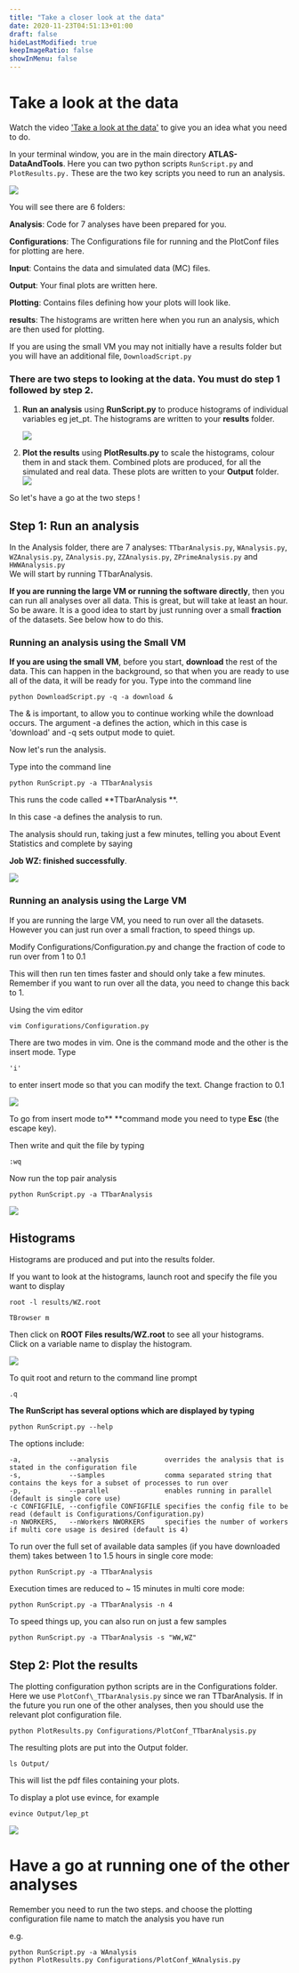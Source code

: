 ```yaml
---
title: "Take a closer look at the data"
date: 2020-11-23T04:51:13+01:00
draft: false
hideLastModified: true
keepImageRatio: false
showInMenu: false
---
```


# Take a look at the data

Watch the video ['Take a look at the data'](https://www.youtube.com/watch?v=t7xJ5DWzDyw) to give you an idea what you need to do.

In your terminal window, you are in the main directory **ATLAS-DataAndTools**.  Here you can two python scripts `RunScript.py` and `PlotResults.py.` These are the two key scripts you need to run an analysis.

![](pictures/Output/ls.png)

You will see there are 6 folders:

**Analysis**:  Code for 7 analyses have been prepared for you.

**Configurations**:  The Configurations file for running and the PlotConf files for plotting are here.

**Input**: Contains the data and simulated data \(MC\) files.

**Output**: Your final plots are written here.

**Plotting**: Contains files defining how your plots will look like.

**results**: The histograms are written here when you run an analysis, which are then used for plotting.

If you are using the small VM you may not initially have a results folder but you will have an additional file, `DownloadScript.py` 

### There are two steps to looking at the data.  You must do step 1 followed by step 2.

1. **Run an analysis** using **RunScript.py** to produce histograms of individual variables eg jet\_pt.  The histograms are written to your **results** folder.

   ![](pictures/Output/jetPT.png)

2. **Plot the results** using **PlotResults.py** to scale the histograms, colour them in and stack them.  Combined plots are produced, for all the simulated and real data.  These plots are written to your **Output** folder.  
   ![](pictures/Output/jet_pt.jpg)

So let's have a go at the two steps !

## Step 1: Run an analysis

In the Analysis folder, there are 7 analyses:  `TTbarAnalysis.py`, `WAnalysis.py`, `WZAnalysis.py`, `ZAnalysis.py`, `ZZAnalysis.py`, `ZPrimeAnalysis.py` and `HWWAnalysis.py`  
We will start by running TTbarAnalysis.

**If you are running the large VM or running the software directly**, then you can run all analyses over all data.  This is great, but will take at least an hour.  So be aware.  It is a good idea to start by just running over a small **fraction** of the datasets.  See below how to do this.

### Running an analysis using the Small VM

**If you are using the small VM**, before you start, **download** the rest of the data.  This can happen in the background, so that when you are ready to use all of the data, it will be ready for you.  Type into the command line

`python DownloadScript.py -q -a download &`

The & is important, to allow you to continue working while the download occurs. The argument -a defines the action, which in this case is 'download' and -q sets output mode to quiet.

Now let's run the analysis.

Type into the command line

```
python RunScript.py -a TTbarAnalysis
```

This runs the code called **TTbarAnalysis **.

In this case -a defines the analysis to run.

The analysis should run, taking just a few minutes, telling you about Event Statistics and complete by saying

**Job WZ: finished successfully**.

![](pictures/Output/RunScriptWWWZ.png)

### Running an analysis using the Large VM

If you are running the large VM, you need to run over all the datasets.  However you can just run over a small fraction, to speed things up.

Modify Configurations/Configuration.py and change the fraction of code to run over from 1 to 0.1

This will then run ten times faster and should only take a few minutes.  Remember if you want to run over all the data, you need to change this back to 1.

Using the vim editor

`vim Configurations/Configuration.py`

There are two modes in vim. One is the command mode and the other is the insert mode.  Type

`'i'`

to enter insert mode so that you can modify the text.  Change fraction to 0.1

![](pictures/Pictures/Configurationspy.png)

To go from insert mode to** **command mode you need to type **Esc** \(the escape key\).

Then write and quit the file by typing

`:wq`

Now run the top pair analysis

`python RunScript.py -a TTbarAnalysis`

![](pictures/Pictures/RunScriptOutput.png)

## Histograms

Histograms are produced and put into the results folder.

If you want to look at the histograms, launch root and specify the file you want to display

```
root -l results/WZ.root

TBrowser m
```

Then click on **ROOT Files results/WZ.root** to see all your histograms.  
Click on a variable name to display the histogram.

![](pictures/Output/TBrowserResults.png)

To quit root and return to the command line prompt

```
.q
```

**The RunScript has several options which are displayed by typing**

```
python RunScript.py --help
```

The options include:

```
-a,            --analysis              overrides the analysis that is stated in the configuration file
-s,            --samples               comma separated string that contains the keys for a subset of processes to run over
-p,            --parallel              enables running in parallel (default is single core use)
-c CONFIGFILE, --configfile CONFIGFILE specifies the config file to be read (default is Configurations/Configuration.py)
-n NWORKERS,   --nWorkers NWORKERS     specifies the number of workers if multi core usage is desired (default is 4)
```

To run over the full set of available data samples (if you have downloaded them) takes between 1 to 1.5 hours in single core mode:

```
python RunScript.py -a TTbarAnalysis
```

Execution times are reduced to ~ 15 minutes in multi core mode:

```
python RunScript.py -a TTbarAnalysis -n 4
```

To speed things up, you can also run on just a few samples

```
python RunScript.py -a TTbarAnalysis -s "WW,WZ"

```


## Step 2: Plot the results

The plotting configuration python scripts are in the Configurations folder.  Here we use `PlotConf\_TTbarAnalysis.py`  since we ran TTbarAnalysis.  If in the future you run one of the other analyses, then you should use the relevant plot configuration file.

```
python PlotResults.py Configurations/PlotConf_TTbarAnalysis.py
```

The resulting plots are put into the Output folder.

```
ls Output/
```

This will list the pdf files containing your plots.

To display a plot use evince, for example

```
evince Output/lep_pt
```

![](pictures/Output/lepPT.png)


# Have a go at running one of the other analyses

Remember you need to run the two steps. and choose the plotting configuration file name to match the analysis you have run

e.g.

```
python RunScript.py -a WAnalysis
python PlotResults.py Configurations/PlotConf_WAnalysis.py
```











